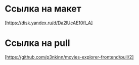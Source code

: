 # Ссылка на макет
[https://disk.yandex.ru/d/Da2lUcAE10fI_A]
# Ссылка на pull
[https://github.com/p3nkinn/movies-explorer-frontend/pull/2]